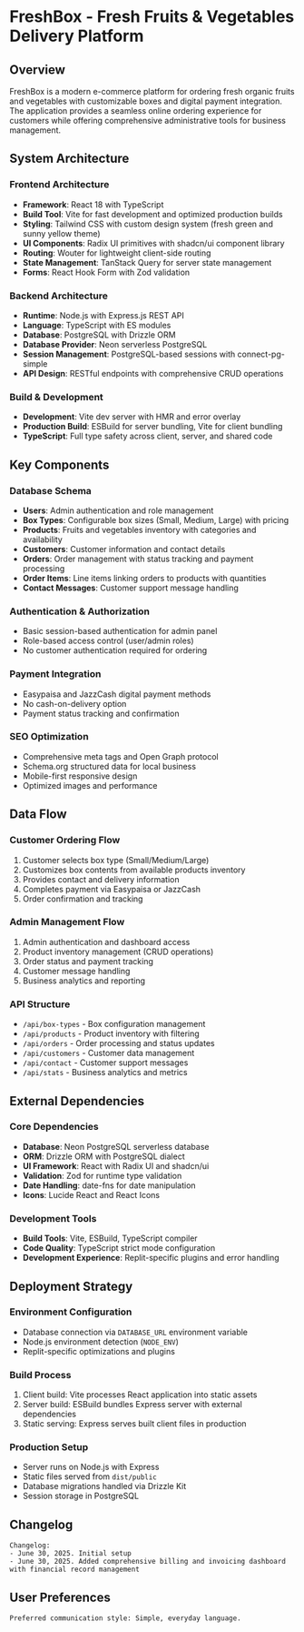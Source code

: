 # FreshBox - Fresh Fruits & Vegetables Delivery Platform

## Overview

FreshBox is a modern e-commerce platform for ordering fresh organic fruits and vegetables with customizable boxes and digital payment integration. The application provides a seamless online ordering experience for customers while offering comprehensive administrative tools for business management.

## System Architecture

### Frontend Architecture
- **Framework**: React 18 with TypeScript
- **Build Tool**: Vite for fast development and optimized production builds
- **Styling**: Tailwind CSS with custom design system (fresh green and sunny yellow theme)
- **UI Components**: Radix UI primitives with shadcn/ui component library
- **Routing**: Wouter for lightweight client-side routing
- **State Management**: TanStack Query for server state management
- **Forms**: React Hook Form with Zod validation

### Backend Architecture
- **Runtime**: Node.js with Express.js REST API
- **Language**: TypeScript with ES modules
- **Database**: PostgreSQL with Drizzle ORM
- **Database Provider**: Neon serverless PostgreSQL
- **Session Management**: PostgreSQL-based sessions with connect-pg-simple
- **API Design**: RESTful endpoints with comprehensive CRUD operations

### Build & Development
- **Development**: Vite dev server with HMR and error overlay
- **Production Build**: ESBuild for server bundling, Vite for client bundling
- **TypeScript**: Full type safety across client, server, and shared code

## Key Components

### Database Schema
- **Users**: Admin authentication and role management
- **Box Types**: Configurable box sizes (Small, Medium, Large) with pricing
- **Products**: Fruits and vegetables inventory with categories and availability
- **Customers**: Customer information and contact details
- **Orders**: Order management with status tracking and payment processing
- **Order Items**: Line items linking orders to products with quantities
- **Contact Messages**: Customer support message handling

### Authentication & Authorization
- Basic session-based authentication for admin panel
- Role-based access control (user/admin roles)
- No customer authentication required for ordering

### Payment Integration
- Easypaisa and JazzCash digital payment methods
- No cash-on-delivery option
- Payment status tracking and confirmation

### SEO Optimization
- Comprehensive meta tags and Open Graph protocol
- Schema.org structured data for local business
- Mobile-first responsive design
- Optimized images and performance

## Data Flow

### Customer Ordering Flow
1. Customer selects box type (Small/Medium/Large)
2. Customizes box contents from available products inventory
3. Provides contact and delivery information
4. Completes payment via Easypaisa or JazzCash
5. Order confirmation and tracking

### Admin Management Flow
1. Admin authentication and dashboard access
2. Product inventory management (CRUD operations)
3. Order status and payment tracking
4. Customer message handling
5. Business analytics and reporting

### API Structure
- `/api/box-types` - Box configuration management
- `/api/products` - Product inventory with filtering
- `/api/orders` - Order processing and status updates
- `/api/customers` - Customer data management
- `/api/contact` - Customer support messages
- `/api/stats` - Business analytics and metrics

## External Dependencies

### Core Dependencies
- **Database**: Neon PostgreSQL serverless database
- **ORM**: Drizzle ORM with PostgreSQL dialect
- **UI Framework**: React with Radix UI and shadcn/ui
- **Validation**: Zod for runtime type validation
- **Date Handling**: date-fns for date manipulation
- **Icons**: Lucide React and React Icons

### Development Tools
- **Build Tools**: Vite, ESBuild, TypeScript compiler
- **Code Quality**: TypeScript strict mode configuration
- **Development Experience**: Replit-specific plugins and error handling

## Deployment Strategy

### Environment Configuration
- Database connection via `DATABASE_URL` environment variable
- Node.js environment detection (`NODE_ENV`)
- Replit-specific optimizations and plugins

### Build Process
1. Client build: Vite processes React application into static assets
2. Server build: ESBuild bundles Express server with external dependencies
3. Static serving: Express serves built client files in production

### Production Setup
- Server runs on Node.js with Express
- Static files served from `dist/public`
- Database migrations handled via Drizzle Kit
- Session storage in PostgreSQL

## Changelog

```
Changelog:
- June 30, 2025. Initial setup
- June 30, 2025. Added comprehensive billing and invoicing dashboard with financial record management
```

## User Preferences

```
Preferred communication style: Simple, everyday language.
```